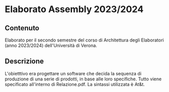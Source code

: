 # Elaborato Assembly 2023/2024

## Contenuto
Elaborato per il secondo semestre del corso di Architettura degli Elaboratori (anno 2023/2024) dell'Università di Verona.

## Descrizione
L'obietttivo era progettare un software che decida la sequenza di produzione di una serie di prodotti, in base alle loro specifiche. Tutto viene specificato all'interno di Relazione.pdf. La sintassi utilizzata è At&t.
